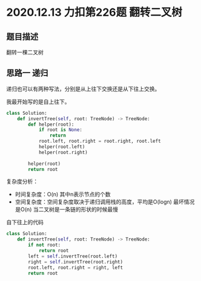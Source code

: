 # 2020.12.13 力扣第226题 翻转二叉树

## 题目描述

翻转一棵二叉树

## 思路一 递归

递归也可以有两种写法，分别是从上往下交换还是从下往上交换。

我最开始写的是自上往下。

```python
class Solution:
    def invertTree(self, root: TreeNode) -> TreeNode:
        def helper(root):
            if root is None:
                return
            root.left, root.right = root.right, root.left
            helper(root.left)
            helper(root.right)
        
        helper(root)
        return root
```

复杂度分析：

- 时间复杂度：O(n) 其中n表示节点的个数
- 空间复杂度：空间复杂度取决于递归调用栈的高度，平均是O(logn) 最坏情况是O(n) 当二叉树是一条链的形状的时候最慢  

自下往上的代码

```python
class Solution:
    def invertTree(self, root: TreeNode) -> TreeNode:
        if not root:
            return root
        left = self.invertTree(root.left)
        right = self.invertTree(root.right)
        root.left, root.right = right, left
        return root
```

